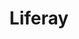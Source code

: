 ---
blog: https://liferay.com/blog
facebook: http://facebook.com/pages/Liferay/45119213107
git: https://github.com/liferay
instagram: http://instagram.com/liferayinc
linkedin: http://linkedin.com/company/83609
logohandle: liferay
sort: liferay
title: Liferay
twitter: https://x.com/liferay
website: https://www.liferay.com/
wikipedia: https://en.wikipedia.org/wiki/Liferay
youtube: http://youtube.com/user/liferayinc
---